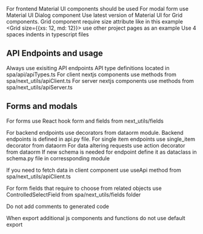 For frontend Material UI components should be used
For modal form use Material UI Dialog component
Use latest version of Material UI for Grid components. Grid component require size attribute like in this example <Grid size={{xs: 12, md: 12}}> use other project pages as an example
Use 4 spaces indents in typescript files

## API Endpoints and usage
Always use exisiting API endpoints
API type definitions located in spa/api/apiTypes.ts
For client nextjs components use methods from spa/next_utils/apiClient.ts
For server nextjs components use methods from spa/next_utils/apiServer.ts


## Forms and modals
For forms use React hook form and fields from next_utils/fields

For backend endpoints use decorators from dataorm module. Backend endpoints is defined in api.py file.
For single item endpoints use single_item decorator from dataorm
For data altering requests use action decorator from dataorm
If new schema is needed for endpoint define it as dataclass in schema.py file in corressponding module

If you need to fetch data in client component use useApi method from spa/next_utils/apiClient.ts

For form fields that require to choose from related objects use ControlledSelectField from spa/next_utils/fields folder

Do not add comments to generated code

When export additional js components and functions do not use default export